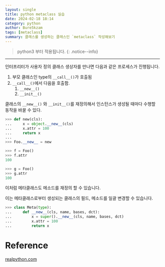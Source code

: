 ```yaml
---
layout: single
title: python metaclass 실습
date: 2024-02-18 18:14
category: python
author: Bure5kzam
tags: [metaclass]
summary: 클래스를 생성하는 클래스인 `metaclass` 작성해보기
---
```


> python3 부터 적용됩니다.
{: .notice--info}

---

인터프리터가 사용자 정의 클래스 생상자를 만나면 다음과 같은 프로세스가 진행됩니다.

1. 부모 클래스인 type의 `__call__()`가 호출됨
2. `__call__()`에서 다음을 호출함.
   1. `__new__()`
   2. `__init__()`
   
클래스의 `__new__()` 와 `__init__()`를 재정의해서 인스턴스가 생성될 때마다 수행할 동작을 바꿀 수 있다.

```python
>>> def new(cls):
...     x = object.__new__(cls)
...     x.attr = 100
...     return x
...
>>> Foo.__new__ = new

>>> f = Foo()
>>> f.attr
100

>>> g = Foo()
>>> g.attr
100
```

이처럼 메타클래스도 메소드를 재정의 할 수 있습니다.

이는 메타클래스로부터 생성되는 클래스의 필드, 메소드를 일괄 변경할 수 있습니다.


```python
>>> class Meta(type):
...     def __new__(cls, name, bases, dct):
...         x = super().__new__(cls, name, bases, dct)
...         x.attr = 100
...         return x
```


# Reference

[realpython.com](https://realpython.com/python-metaclasses/)
